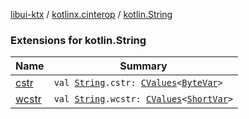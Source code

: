 [libui-ktx](../../index.md) / [kotlinx.cinterop](../index.md) / [kotlin.String](./index.md)

### Extensions for kotlin.String

| Name | Summary |
|---|---|
| [cstr](cstr.md) | `val `[`String`](https://kotlinlang.org/api/latest/jvm/stdlib/kotlin/-string/index.html)`.cstr: `[`CValues`](../-c-values/index.md)`<`[`ByteVar`](../-byte-var.md)`>` |
| [wcstr](wcstr.md) | `val `[`String`](https://kotlinlang.org/api/latest/jvm/stdlib/kotlin/-string/index.html)`.wcstr: `[`CValues`](../-c-values/index.md)`<`[`ShortVar`](../-short-var.md)`>` |
